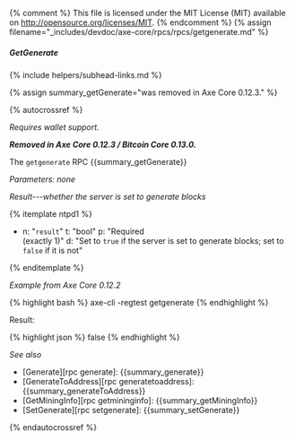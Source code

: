 {% comment %}
This file is licensed under the MIT License (MIT) available on
http://opensource.org/licenses/MIT.
{% endcomment %}
{% assign filename="_includes/devdoc/axe-core/rpcs/rpcs/getgenerate.md" %}

##### GetGenerate
{% include helpers/subhead-links.md %}

<!-- __ -->

{% assign summary_getGenerate="was removed in Axe Core 0.12.3." %}

{% autocrossref %}

*Requires wallet support.*

**_Removed in Axe Core 0.12.3 / Bitcoin Core 0.13.0._**

The `getgenerate` RPC {{summary_getGenerate}}

*Parameters: none*

*Result---whether the server is set to generate blocks*

{% itemplate ntpd1 %}
- n: "`result`"
  t: "bool"
  p: "Required<br>(exactly 1)"
  d: "Set to `true` if the server is set to generate blocks; set to `false` if it is not"

{% enditemplate %}

*Example from Axe Core 0.12.2*

{% highlight bash %}
axe-cli -regtest getgenerate
{% endhighlight %}

Result:

{% highlight json %}
false
{% endhighlight %}

*See also*

* [Generate][rpc generate]: {{summary_generate}}
* [GenerateToAddress][rpc generatetoaddress]: {{summary_generateToAddress}}
* [GetMiningInfo][rpc getmininginfo]: {{summary_getMiningInfo}}
* [SetGenerate][rpc setgenerate]: {{summary_setGenerate}}

{% endautocrossref %}
